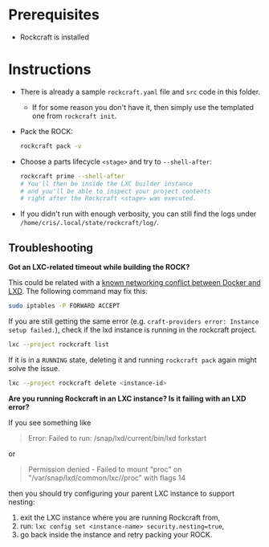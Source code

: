# Prerequisites

- Rockcraft is installed

# Instructions

- There is already a sample `rockcraft.yaml` file and `src` code in this folder.
  - If for some reason you don't have it, then simply use the templated
    one from `rockcraft init`.

- Pack the ROCK:

    ```bash
    rockcraft pack -v
    ```

- Choose a parts lifecycle `<stage>` and try to `--shell-after`:

    ```bash
    rockcraft prime --shell-after
    # You'll then be inside the LXC builder instance
    # and you'll be able to inspect your project contents
    # right after the Rockcraft <stage> was executed.
    ```

- If you didn't run with enough verbosity, you can still find the logs under
`/home/cris/.local/state/rockcraft/log/`.

## Troubleshooting

**Got an LXC-related timeout while building the ROCK?**

This could be related with a [known networking conflict between Docker and
LXD](https://documentation.ubuntu.com/lxd/en/latest/howto/network_bridge_firewalld/#prevent-connectivity-issues-with-lxd-and-docker).
The following command may fix this:

```bash
sudo iptables -P FORWARD ACCEPT
```

If you are still getting the same error (e.g. `craft-providers error: Instance
setup failed.`), check if the lxd instance is running in the rockcraft project.

```bash
lxc --project rockcraft list
```

If it is in a `RUNNING` state, deleting it and running `rockcraft pack` again
might solve the issue.

```bash
lxc --project rockcraft delete <instance-id>
```

**Are you running Rockcraft in an LXC instance? Is it failing with an LXD error?**

If you see something like

> Error: Failed to run: /snap/lxd/current/bin/lxd forkstart

or

> Permission denied - Failed to mount "proc" on "/var/snap/lxd/common/lxc//proc" with flags 14

then you should try configuring your parent LXC instance to support nesting:

1. exit the LXC instance where you are running Rockcraft from,
2. run: `lxc config set <instance-name> security.nesting=true`,
3. go back inside the instance and retry packing your ROCK.

